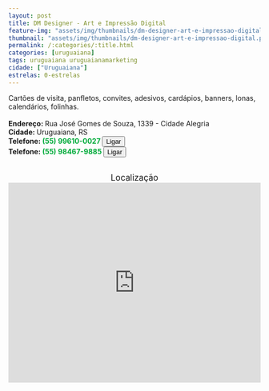 ```yaml
---
layout: post
title: DM Designer - Art e Impressão Digital
feature-img: "assets/img/thumbnails/dm-designer-art-e-impressao-digital.png"
thumbnail: "assets/img/thumbnails/dm-designer-art-e-impressao-digital.png"
permalink: /:categories/:title.html
categories: [uruguaiana]
tags: uruguaiana uruguaianamarketing
cidade: ["Uruguaiana"]
estrelas: 0-estrelas
---
```

Cartões de visita, panfletos, convites, adesivos, cardápios, banners, lonas, calendários, folinhas.<!-- more --><br/>
<br/>
<b>Endereço: </b>Rua José Gomes de Souza, 1339 - Cidade Alegria<br />
<b>Cidade: </b>Uruguaiana, RS<br />
<b>Telefone: <span style="color: #00ab3a;">(55) 99610-0027</span> <a href="tel:55996100027"><button class="ligar">Ligar</button></a></b><br />
<b>Telefone: <span style="color: #00ab3a;">(55) 98467-9885</span> <a href="tel:55984679885"><button class="ligar">Ligar</button></a></b><br />
<br />
<div style="font-size: larger; text-align: center;">
Localização</div>
<iframe src="https://www.google.com/maps/embed?pb=!1m18!1m12!1m3!1d5824.724354173751!2d-57.07461510520903!3d-29.76602053604704!2m3!1f0!2f0!3f0!3m2!1i1024!2i768!4f13.1!3m3!1m2!1s0x94535b1074e0fb4d%3A0x47adc1204a988861!2sCidade+Alegria%2C+Uruguaiana+-+RS!5e0!3m2!1spt-BR!2sbr!4v1524931505135" width="100%" height="400" frameborder="0" style="border:0" allowfullscreen></iframe>
